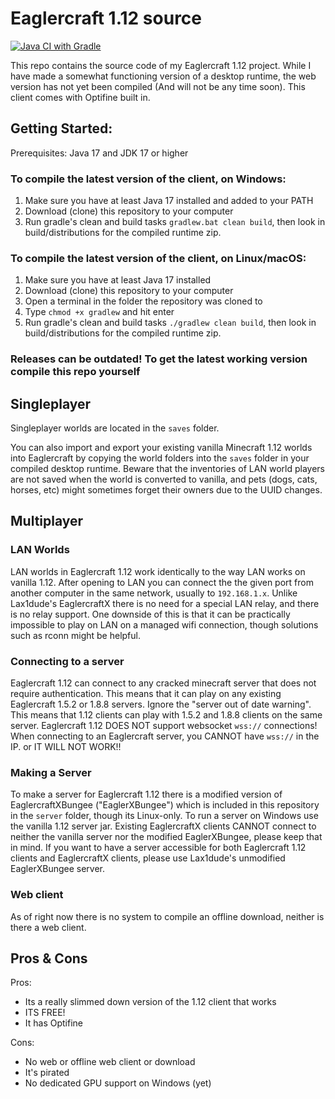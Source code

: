 # Eaglercraft 1.12 source

[![Java CI with Gradle](https://github.com/catfoolyou/Eaglercraft-1.12/actions/workflows/gradle.yml/badge.svg)](https://github.com/catfoolyou/Eaglercraft-1.12/actions/workflows/gradle.yml)

This repo contains the source code of my Eaglercraft 1.12 project. While I have made a somewhat functioning version of a desktop runtime, the web version has not yet been compiled (And will not be any time soon).
This client comes with Optifine built in.


## Getting Started:

Prerequisites: Java 17 and JDK 17 or higher

### To compile the latest version of the client, on Windows:

1. Make sure you have at least Java 17 installed and added to your PATH
2. Download (clone) this repository to your computer
3. Run gradle's clean and build tasks `gradlew.bat clean build`, then look in build/distributions for the compiled runtime zip.

### To compile the latest version of the client, on Linux/macOS:

1. Make sure you have at least Java 17 installed
2. Download (clone) this repository to your computer
3. Open a terminal in the folder the repository was cloned to
4. Type `chmod +x gradlew` and hit enter
5. Run gradle's clean and build tasks `./gradlew clean build`, then look in build/distributions for the compiled runtime zip.

### Releases can be outdated! To get the latest working version compile this repo yourself

## Singleplayer

Singleplayer worlds are located in the `saves` folder.

You can also import and export your existing vanilla Minecraft 1.12 worlds into Eaglercraft by copying the world folders into the `saves` folder in your compiled desktop runtime. Beware that the inventories of LAN world players are not saved when the world is converted to vanilla, and pets (dogs, cats, horses, etc) might sometimes forget their owners due to the UUID changes.

## Multiplayer

### LAN Worlds

LAN worlds in Eaglercraft 1.12 work identically to the way LAN works on vanilla 1.12. After opening to LAN you can connect the the given port from another computer in the same network, usually to `192.168.1.x`.
Unlike Lax1dude's EaglercraftX there is no need for a special LAN relay, and there is no relay support. One downside of this is that it can be practically impossible to play on LAN on a managed wifi connection, though solutions such as rconn might be helpful.

### Connecting to a server

Eaglercraft 1.12 can connect to any cracked minecraft server that does not require authentication. This means that it can play on any existing Eaglercraft 1.5.2 or 1.8.8 servers. Ignore the "server out of date warning". This means that 1.12 clients can play with 1.5.2 and 1.8.8 clients on the same server.
Eaglercraft 1.12 DOES NOT support websocket `wss://` connections! When connecting to an Eaglercraft server, you CANNOT have `wss://` in the IP. or IT WILL NOT WORK!!

### Making a Server

To make a server for Eaglercraft 1.12 there is a modified version of EaglercraftXBungee ("EaglerXBungee") which is included in this repository in the `server` folder, though its Linux-only. To run a server on Windows use the vanilla 1.12 server jar. Existing EaglercraftX clients CANNOT connect to neither the vanilla server nor the modified EaglerXBungee, please keep that in mind.
If you want to have a server accessible for both Eaglercraft 1.12 clients and EaglercraftX clients, please use Lax1dude's unmodified EaglerXBungee server.

### Web client
As of right now there is no system to compile an offline download, neither is there a web client.

## Pros & Cons

Pros:
- Its a really slimmed down version of the 1.12 client that works
- ITS FREE!
- It has Optifine

Cons:
- No web or offline web client or download
- It's pirated
- No dedicated GPU support on Windows (yet)
